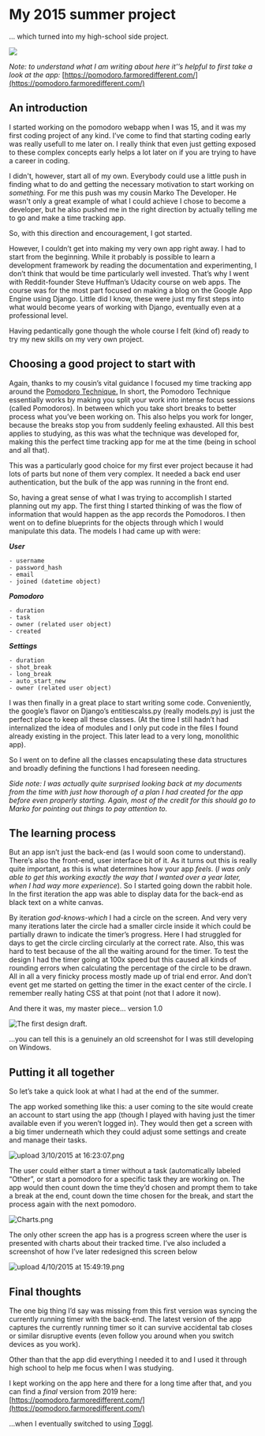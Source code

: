 # My 2015 summer project
… which turned into my high-school side project.


![](https://paper-attachments.dropbox.com/s_0CAEE56025BF946F427DA9E50C75DDC8FE7EDE66F0354135C8390C794DE71A99_1588068029841_pomidori2-1.jpg)


*Note: to understand what I am writing about here it’’s helpful to first take a look at the app:*
[https://pomodoro.farmoredifferent.com/](https://pomodoro.farmoredifferent.com/)



## An introduction 

I started working on the pomodoro webapp when I was 15, and it was my first coding project of any kind.  I’ve come to find that starting coding early was really usefull to me later on. I really think that even just getting exposed to these complex concepts early helps a lot later on if you are trying to have a career in coding.

I didn't, however, start all of my own. Everybody could use a little push in finding what to do and getting the necessary motivation to start working on *something.* For me this push was  my cousin Marko The Developer. He wasn't only a great example of what I could achieve I chose to become a developer, but he also pushed me in the right direction by actually telling me to go and make a time tracking app.

So, with this direction and encouragement, I got started. 

However, I couldn’t get into making my very own app right away. I had to start from the beginning. While it probably is possible to learn a development framework by reading the documentation and experimenting, I don’t think that would be time particularly  well invested. That’s why I went with Reddit-founder Steve Huffman’s Udacity course on web apps. The course was for the most part focused on making a blog on the Google App Engine using Django. Little did I know, these were just my first steps into what would become years of working with Django, eventually even at a professional level. 

Having pedantically gone though the whole course I felt (kind of) ready to try my new skills on my very own project.


## Choosing a good project to start with

Again, thanks to my cousin’s vital guidance I focused my time tracking app around the [Pomodoro Technique.](https://francescocirillo.com/pages/pomodoro-technique) In short, the Pomodoro Technique essentially works by making you split your work into intense focus sessions (called Pomodoros). In between which you take short breaks to better process what you’ve been working on. This also helps you work for longer, because the breaks stop you from suddenly feeling exhausted. All this best applies to studying, as this was what the technique was developed for, making this the perfect time tracking app for me at the time (being in school and all that).

This was a particularly good choice for my first ever project because it had lots of parts but none of them very complex. It needed a back end user authentication, but the bulk of the app was running in the front end.

So, having a great sense of what I was trying to accomplish I started planning out my app. The first thing I started thinking of was the flow of information that would happen as the app records the Pomodoros. I then went on to define blueprints for the objects through which I would manipulate this data. The models I had came up with were:

***User***

    - username
    - password_hash
    - email
    - joined (datetime object)

***Pomodoro***

    - duration 
    - task 
    - owner (related user object)
    - created

***Settings***

    - duration
    - shot_break
    - long_break
    - auto_start_new
    - owner (related user object)

I was then finally in a great place to start writing some code.  Conveniently, the google’s flavor on Django’s entitiescalss.py (really models.py) is just the perfect place to keep all these classes. (At the time I still hadn’t had internalized the idea of modules and I only put code in the files I found already existing in the project. This later lead to a very long, monolithic app).

So I went on to define all the classes encapsulating these data structures and broadly defining the functions I had foreseen needing.

*Side note: I was actually quite surprised looking back at my documents from the time with just how* *thorough* *of a plan I had created for the app before even properly starting.* *Again, most of the credit for this should go to Marko for pointing out things to pay attention to.* 


## The learning process

But an app isn’t just the back-end (as I would soon come to understand). There’s also the front-end, user interface bit of it. As it turns out this is really quite important, as this is what determines how your app *feels*. (*I* *was only able to get this working exactly the way that I wanted over a year later, when I had way more experience*). So I started going down the rabbit hole. In the first iteration the app was able to display data for the back-end as black text on a white canvas. 

By iteration *god-knows-which* I had a circle on the screen. And very very many iterations later the circle had a smaller circle inside it which could be partially drawn to indicate the timer’s progress. Here I had struggled for days to get the circle circling circularly at the correct rate. Also, this was hard to test because of the all the waiting around for the timer. To test the design I had the timer going at 100x speed but this caused all kinds of rounding errors when calculating the percentage of the circle to be drawn. All in all a very finicky process mostly made up of trial end error. And don’t event get me started on getting the timer in the exact center of the circle. I remember really hating CSS at that point (not that I adore it now).

And there it was, my master piece… version 1.0


![The first design draft.](https://trello-attachments.s3.amazonaws.com/55cc8d121f5c108a86673464/1366x768/15f42593415080ed29d6d45fc65407e0/circular_timer_design.png)


…you can tell this is a genuinely an old screenshot for I was still developing on Windows. 


## Putting it all together

So let’s take a quick look at what I had at the end of the summer.

The app worked something like this: a user coming to the site would create an account to start using the app (though I played with having just the timer available even if you weren’t logged in). They would then get a screen with a big timer underneath which they could adjust some settings and create and manage their tasks. 


![upload 3/10/2015 at 16:23:07.png](https://trello-attachments.s3.amazonaws.com/560fe4be1fc68887e5176014/1280x905/bba30d9162e2e973927930588a5e8f5d/upload_3_10_2015_at_16_23_07.png)


The user could either start a timer without a task (automatically labeled “Other”, or start a pomodoro for a specific task they are working on. The app would then count down the time they’d chosen and prompt them to take a break at the end, count down the time chosen for the break, and start the process again with the next pomodoro. 


![Charts.png](https://trello-attachments.s3.amazonaws.com/55d5f1220e3ea8bcf0ca76fe/1366x768/839346f8856bb559c12fdad37c6786f3/Charts.png)


The only other screen the app has is a progress screen where the user is presented with charts about their tracked time. I’ve also included a screenshot of how I’ve later redesigned this screen below


![upload 4/10/2015 at 15:49:19.png](https://trello-attachments.s3.amazonaws.com/55d5f1220e3ea8bcf0ca76fe/1279x598/8d65d0bc4ff4278d8f914359515fd671/upload_4_10_2015_at_15_49_19.png)



## Final thoughts 

The one big thing I’d say was missing from this first version was syncing the currently running timer with the back-end. The latest version of the app captures the currently running timer so it can survive accidental tab closes or similar disruptive events (even follow you around when you switch devices as you work). 

Other than that the app did everything I needed it to and I used it through high school to help me focus when I was studying.  

I kept working on the app here and there for a long time after that, and you can find a *final* version from 2019 here:
[](https://pomodorowebapp.appspot.com/)[https://pomodoro.farmoredifferent.com/](https://pomodoro.farmoredifferent.com/)

…when I eventually switched to using [Toggl](http://toggl.com).
